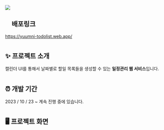 <img src="https://capsule-render.vercel.app/api?type=waving&height=130&section=header&text=윰니의%20투두리스트&fontSize=28&fontColor=ffffff&color=timeGradient&fontAlignY=10" />

## <img src="public/favicon.ico" width="16" height="16" /> 배포링크

<a href="https://yuumni-todolist.web.app/">https://yuumni-todolist.web.app/</a>  
#  

## ✨ 프로젝트 소개

캘린더 UI를 통해서 날짜별로 할일 목록들을 생성할 수 있는 **일정관리 웹 서비스**입니다.  
#  

## ⏰ 개발 기간

2023 / 10 / 23 ~ 계속 진행 중에 있습니다.  
#  

## 🖥️ 프로젝트 화면
